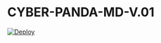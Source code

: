 
# CYBER-PANDA-MD-V.01




[![Deploy](https://www.herokucdn.com/deploy/button.svg)](https://heroku.com/deploy?template=https://github.com/CYBER-x-SACHIYA-SL-MD-BOT/CYBER-PANDA-MD-V.01)
